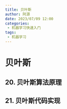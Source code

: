 ```yaml
---
title: 贝叶斯
author: 阿源
date: 2023/07/09 12:00
categories:
 - 机器学习快速入门
tags:
 - 机器学习
---
```

# 贝叶斯
## 20. 贝叶斯算法原理

## 21. 贝叶斯代码实现